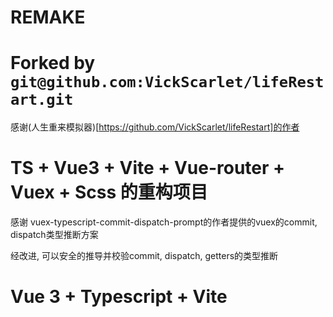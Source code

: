 # REMAKE

# Forked by `git@github.com:VickScarlet/lifeRestart.git`

感谢(人生重来模拟器)[https://github.com/VickScarlet/lifeRestart]的作者

# TS + Vue3 + Vite + Vue-router + Vuex + Scss 的重构项目

感谢 vuex-typescript-commit-dispatch-prompt的作者提供的vuex的commit, dispatch类型推断方案

经改进, 可以安全的推导并校验commit, dispatch, getters的类型推断

# Vue 3 + Typescript + Vite